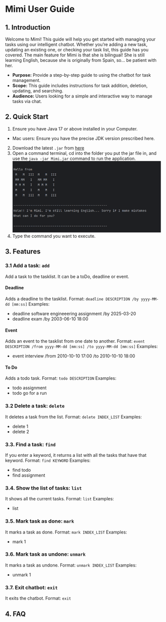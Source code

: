 # Mimi User Guide

## 1. Introduction

Welcome to Mimi! This guide will help you get started with managing your tasks using our intelligent chatbot. Whether you’re adding a new task, updating an existing one, or checking your task list, this guide has you covered.
The main feature for Mimi is that she is bilingual! She is still learning English, because she is originally from Spain, so... be patient with her. 

- **Purpose:** Provide a step-by-step guide to using the chatbot for task management. 
- **Scope:** This guide includes instructions for task addition, deletion, updating, and searching.
- **Audience:** Users looking for a simple and interactive way to manage tasks via chat.

## 2. Quick Start
1. Ensure you have Java 17 or above installed in your Computer.  
- Mac users: Ensure you have the precise JDK version prescribed here.
2. Download the latest `.jar` from [here](https://github.com/noradazaperez/ip/releases)
3. Open a command terminal, cd into the folder you put the jar file in, and use the `java -jar Mimi.jar` command to run the application.
![img.png](images/image1.png)
4. Type the command you want to execute.

## 3. Features

### 3.1 Add a task: `add`
Add a task to the tasklist. It can be a toDo, deadline or event. 
#### Deadline 
Adds a deadline to the tasklist. 
Format: `deadline DESCRIPTION /by yyyy-MM-dd [mm:ss]`
Examples: 
- deadline software engineeering assignment /by 2025-03-20
- deadline exam /by 2003-06-10 18:00

#### Event
Adds an event to the tasklist from one date to another. 
Format: `event DESCRIPTION /from yyyy-MM-dd [mm:ss] /to yyyy-MM-dd [mm:ss]`
Examples:
- event interview /from 2010-10-10 17:00 /to 2010-10-10 18:00

#### To Do 
Adds a todo task.
Format: `todo DESCRIPTION`
Examples:
- todo assignment
- todo go for a run

### 3.2 Delete a task: `delete`
It deletes a task from the list.
Format: `delete INDEX_LIST`
Examples:
- delete 1
- delete 2

### 3.3. Find a task: `find`
If you enter a keyword, it returns a list with all the tasks that have that keyword. 
Format: `find KEYWORD`
Examples:
- find todo
- find assignment

### 3.4. Show the list of tasks: `list`
It shows all the current tasks. 
Format: `list`
Examples:
- list

### 3.5. Mark task as done: `mark`
It marks a task as done. 
Format: `mark INDEX_LIST`
Examples:
- mark 1

### 3.6. Mark task as undone: `unmark`
It marks a task as undone.
Format: `unmark INDEX_LIST`
Examples:
- unmark 1

### 3.7. Exit chatbot: `exit`
It exits the chatbot.
Format: `exit`

## 4. FAQ
